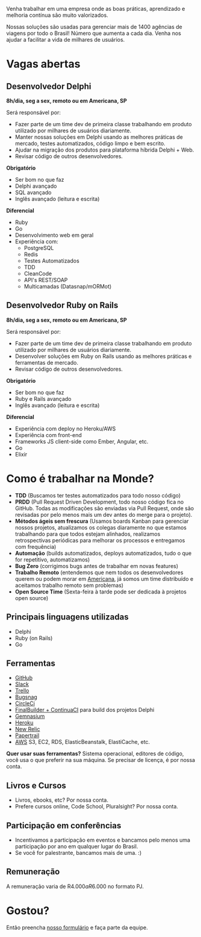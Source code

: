 Venha trabalhar em uma empresa onde as boas práticas, aprendizado e melhoria contínua são muito valorizados.

Nossas soluções são usadas para gerenciar mais de 1400 agências de viagens por todo o Brasil! Número que aumenta a cada dia. Venha nos ajudar a facilitar a vida de milhares de usuários.

Vagas abertas
=============

Desenvolvedor Delphi
---------------------------
**8h/dia, seg a sex, remoto ou em Americana, SP**

Será responsável por:

- Fazer parte de um time dev de primeira classe trabalhando em produto utilizado por milhares de usuários diariamente.
- Manter nossas soluções em Delphi usando as melhores práticas de mercado, testes automatizados, código limpo e bem escrito.
- Ajudar na migração dos produtos para plataforma híbrida Delphi + Web.
- Revisar código de outros desenvolvedores.

**Obrigatório**

- Ser bom no que faz
- Delphi avançado
- SQL avançado
- Inglês avançado (leitura e escrita)

**Diferencial**

- Ruby
- Go
- Desenvolvimento web em geral
- Experiência com:
  - PostgreSQL 
  - Redis
  - Testes Automatizados
  - TDD
  - CleanCode
  - API's REST/SOAP
  - Multicamadas (Datasnap/mORMot)
  
Desenvolvedor Ruby on Rails
---------------------------

**8h/dia, seg a sex, remoto ou em Americana, SP**

Será responsável por:

- Fazer parte de um time dev de primeira classe trabalhando em produto utilizado por milhares de usuários diariamente.
- Desenvolver soluções em Ruby on Rails usando as melhores práticas e ferramentas de mercado.
- Revisar código de outros desenvolvedores.

**Obrigatório**

- Ser bom no que faz
- Ruby e Rails avançado
- Inglês avançado (leitura e escrita)

**Diferencial**

- Experiência com deploy no Heroku/AWS
- Experiência com front-end
- Frameworks JS client-side como Ember, Angular, etc.
- Go
- Elixir

Como é trabalhar na Monde?
==========================
- **TDD** (Buscamos ter testes automatizados para todo nosso código)
- **PRDD** (Pull Request Driven Development, todo nosso código fica no GitHub. Todas as modificações são enviadas via Pull Request, onde são revisadas por pelo menos mais um dev antes do merge para o projeto).
- **Métodos ágeis sem frescura** (Usamos boards Kanban para gerenciar nossos projetos, atualizamos os colegas diaramente no que estamos trabalhando para que todos estejam alinhados, realizamos retrospectivas periódicas para melhorar os processos e entregamos com frequência)
- **Automação** (builds automatizados, deploys automatizados, tudo o que for repetitivo, automatizamos)
- **Bug Zero** (corrigimos bugs antes de trabalhar em novas features)
- **Trabalho Remoto** (entendemos que nem todos os desenvolvedores querem ou podem morar em [Americana](http://pt.wikipedia.org/wiki/Americana), já somos um time distribuído e aceitamos trabalho remoto sem problemas)
- **Open Source Time** (Sexta-feira à tarde pode ser dedicada à projetos open source)

Principais linguagens utilizadas
----------------
- Delphi
- Ruby (on Rails)
- Go

Ferramentas
------------------
- [GitHub](https://github.com/)
- [Slack](https://slack.com)
- [Trello](https://trello.com/)
- [Bugsnag](https://bugsnag.com/)
- [CircleCi](http://circleci.com)
- [FinalBuilder + ContinuaCI](https://www.finalbuilder.com/continua-ci) para build dos projetos Delphi
- [Gemnasium](https://gemnasium.com)
- [Heroku](https://www.heroku.com)
- [New Relic](http://newrelic.com/)
- [Papertrail](https://papertrailapp.com/)
- [AWS](http://aws.amazon.com/pt/) S3, EC2, RDS, ElasticBeanstalk, ElastiCache, etc.

**Quer usar suas ferramentas?** Sistema operacional, editores de código, você usa o que preferir na sua máquina. Se precisar de licença, é por nossa conta.

Livros e Cursos
------
- Livros, ebooks, etc? Por nossa conta.
- Prefere cursos online, Code School, Pluralsight? Por nossa conta.

Participação em conferências
-------
- Incentivamos a participação em eventos e bancamos pelo menos uma participação por ano em qualquer lugar do Brasil.
- Se você for palestrante, bancamos mais de uma. :)

Remuneração
-------
A remuneração varia de R$4.000 a R$6.000 no formato PJ.

Gostou?
=======
Então preencha [nosso formulário](http://trabalhe-conosco.monde.com.br) e faça parte da equipe.
